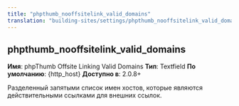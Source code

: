 ```yaml
---
title: "phpthumb_nooffsitelink_valid_domains"
translation: "building-sites/settings/phpthumb_nooffsitelink_valid_domains"
---
```


## phpthumb\_nooffsitelink\_valid\_domains

**Имя**: phpThumb Offsite Linking Valid Domains
**Тип**: Textfield
**По умолчанию**: {http\_host}
**Доступно в**: 2.0.8+

Разделенный запятыми список имен хостов, которые являются действительными ссылками для внешних ссылок.
